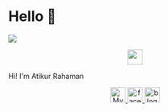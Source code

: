 # Hello 👋

<img src="https://lh3.googleusercontent.com/YnkMv14qsvIQjvnVxHnJ-Fzg3mFHzzwgIpvXLK4ADNgUrm1WZ9Dd8WX_-3hKmgm4DUUsi7UzjJdpNY_VOjW2ZaIrS7v--tZehR8UWVNmaI53hw1gevUgu-Ed70gFTfvtxgTXK4B19hDeayTp49exM0Tz2vU751QD-NuCSgNSN_n1Pmk4UR0vE9gNWMl1DyoNQ8J-CSnrQFI_EsWE-J5JOXlpQjTiMAt00onh9IHaoQEDQunT5AsjJ87FyUuNWWujTxNceNlOANPQ38YgUViQ6xXsKualNDy8WHCJrsCHSQnQtMA7fXdmWrzDDP6OJaiQ2GQCgQ7LYzZRVoyWnJfb-PNQDvCXLvxa2g5-LySHarL7rhNUcDPu7NNej9AnXeEhYhjvHgqdOb1TzFdCHcRwUw77lMRiqMCubgsCHKJKLXES_8Je7Kwp0uvjNkMT3eE8VQosoHeR4CxmHjo8bpWLEUlWF-Hzu-qVXECQhbVUHmL0SJJ5txQYtiM1bfHgBlQfqaVsMaEViU2nKcQuMUncwIM1eowk-Gk3P7femO-PQfa--vw7y9LJ1MI4CgbibWck6ouuV99g7gBB6s8kZsDVXLLCLOSi0eGq8enyuAjgT0fQZV_cJoWfEzWo9y3d37JskoVT18UMCcPaw32p_60qsz8CDQ1p-ixRmj6ExXSTK5HAO-X0XHqha6NcYSlwSFGu4zL1mb4mQVk1-JrLJCZcNOs=w1385-h559-no?authuser=1">

<p align="center"><img src="https://lh3.googleusercontent.com/Dy80LkKUSvpdKSUVuY2Mbo2Zus8S-oSyCgkdSQ_VrMMKDqIGny0JaQFFcYb_jxo3GTHfXe4uaOXA4eQD3m-Qexd3OxciFWUN_nlyfxBedseRO82Ecd8V5dfCj8Ufcyj39V6xXkNGA_fY4Oq5ilduF43HkSlWz6eaCVL6uFp5_XPjy80uLG5Z0LnXPVyWuRPmAIIOVNH4R9Z5M2Cp5F_lFMEFU-Oz0ks6af2nLxejeI7Kf1YlGwtPNI8zK0kcGKeiXeaLDydCTaMEiWeHrvCjQzfCYMDOneslnsPjjlBlwWSxlAd_JC8PoD0h-i8_IFTyb0AdyMs1H1ruKmQs3e38teW9FXE9NQFprBVqS0MW5KzerQ0k5doU5LYKDT9XFUO0COqbSNGAm9lLffiTmTGvCgOPi7QbzV6-VnSehovSmK5Lxp1GZy0pwtFQtOv2PQN-IhjK0XTn8pBdp8MoDwzxaR5pbjdXssrd1HVkNpRVIMnKP_T4vX4MT-WP1gxNDxb3_OOtQba9wfAps9kYQUPvjsfGzBOhQsCI-rGlXy9kAy4Tq2Fq_qTIpN49LBGzT8GsSf5duiyrGqqR4lOPQSm0jNU9Lv6w6n0-71YxujB7USB78Es-3XFKo8qjcR0l3jEDho6SFIwQVBjgmS3SJPW_aH4Thc0p7i6go-bOG87D3_vBF25Qx2TIUF6o6kzTV9fFFpY86yhWKYm0Hz8Fw6NmfylU=w1527-h211-no?authuser=3" height="30px"></p>

<p>Hi! I'm Atikur Rahaman</p>


<p align="center"> <a href="#" target="_blank" rel="noreferrer"> <img src="https://cdn3.iconfinder.com/data/icons/internet-23/64/ICFcomp1-512.png" title="My Website" alt="My Website" width="30" height="30"/> </a> <a href="#" target="_blank" rel="noreferrer"> <img src="https://cdn2.iconfinder.com/data/icons/black-white-social-media/32/online_social_media_facebook-512.png" title="facebook" alt="facebook" width="30" height="30"/> </a> <a href="#" target="_blank" rel="noreferrer"> <img src="https://cdn4.iconfinder.com/data/icons/social-media-free-13/32/Blogger_social_media_logo-512.png" title="blog" alt="blog" width="30" height="30"/> </p>
